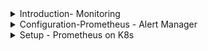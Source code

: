 

<details>
<summary>Introduction- Monitoring</summary>
<br>

  ![image](https://user-images.githubusercontent.com/75510135/162614785-17287cfe-2ee0-4b65-8675-2a741660c249.png)

  ![image](https://user-images.githubusercontent.com/75510135/162614630-3e6f9abc-cdc2-4549-b3fc-ee2957322aa3.png)
  
  <img width="952" alt="image" src="https://user-images.githubusercontent.com/75510135/162615648-587f6355-fd21-459c-9792-b0e0acb9a776.png">

  
  <img width="936" alt="image" src="https://user-images.githubusercontent.com/75510135/162615696-ecf28915-5cdd-4dd9-9c50-7a7feea9c838.png">

  <img width="936" alt="image" src="https://user-images.githubusercontent.com/75510135/162615713-1417e1fb-a0e0-45fc-8fcc-7c3d8fe96d21.png">

  <img width="974" alt="image" src="https://user-images.githubusercontent.com/75510135/162615752-fe0d4764-e437-4e20-99af-e1743b2ca6f3.png">

  <img width="982" alt="image" src="https://user-images.githubusercontent.com/75510135/162615776-4145a098-66a4-4e50-bd80-1ab1b119cd3e.png">

  <img width="982" alt="image" src="https://user-images.githubusercontent.com/75510135/162615859-60e1985b-d146-413d-ad25-4df389f7b87c.png">

  <img width="966" alt="image" src="https://user-images.githubusercontent.com/75510135/162615952-5dd97aa9-3b24-4c26-b105-8c3ea312d066.png">
  
  <img width="899" alt="image" src="https://user-images.githubusercontent.com/75510135/162615993-11ca7785-bf64-4445-9176-15551a704e4e.png">

  <img width="875" alt="image" src="https://user-images.githubusercontent.com/75510135/162616037-76bfe6fa-284d-415b-92d5-697d2458f053.png">

  <img width="948" alt="image" src="https://user-images.githubusercontent.com/75510135/162616081-d8efa76e-293b-44b0-a5e3-cc537c502293.png">

  <img width="949" alt="image" src="https://user-images.githubusercontent.com/75510135/162616123-fc5739b0-823a-4105-a15f-eab5b5558807.png">

  <img width="810" alt="image" src="https://user-images.githubusercontent.com/75510135/162616227-b8ef926e-3295-4cf6-b749-92f4d13aa8db.png">

  <img width="952" alt="image" src="https://user-images.githubusercontent.com/75510135/162616243-b6943d92-918f-48cc-8104-c2cb969e7959.png">

  <img width="920" alt="image" src="https://user-images.githubusercontent.com/75510135/162616280-6a1ab83a-5340-49cf-bfcb-b520dd27de1c.png">

  <img width="981" alt="image" src="https://user-images.githubusercontent.com/75510135/162616344-ef27a752-38ba-45a3-ac72-87c0822dcf72.png">
  
  <img width="814" alt="image" src="https://user-images.githubusercontent.com/75510135/162616376-98e7cc38-d072-4ed8-a584-9ec82fa0808c.png">

  <img width="926" alt="image" src="https://user-images.githubusercontent.com/75510135/162616412-4cb6fc81-ffbc-4879-9b3d-5c7b01f81fff.png">

  
  
  
</details>


<details>
<summary>Configuration-Prometheus - Alert Manager</summary>
<br>
  
  <img width="810" alt="image" src="https://user-images.githubusercontent.com/75510135/162616446-e04c2d51-0ad8-4728-996e-72f50b89bcf0.png">
  
  <img width="954" alt="image" src="https://user-images.githubusercontent.com/75510135/162616494-7a4900dd-659d-4757-bc5c-8d94f8441283.png">

  <img width="934" alt="image" src="https://user-images.githubusercontent.com/75510135/162616530-793fd4d8-888c-42f1-a5e6-a9e40ad1d802.png">

  <img width="956" alt="image" src="https://user-images.githubusercontent.com/75510135/162616560-ff86c64c-c169-42ac-8e5e-11b8dc9211fd.png">

  <img width="932" alt="image" src="https://user-images.githubusercontent.com/75510135/162616588-86c33af9-3383-4dbd-a8b9-a0716c70ad69.png">

  <img width="968" alt="image" src="https://user-images.githubusercontent.com/75510135/162616619-c0f88754-9a55-47d1-b3bd-fd9213684fed.png">

  <img width="906" alt="image" src="https://user-images.githubusercontent.com/75510135/162616648-4649207c-3c61-4659-86eb-f2f25c044bd3.png">

  <img width="933" alt="image" src="https://user-images.githubusercontent.com/75510135/162616671-1f2ff801-8b7e-4668-bbac-1b0a9643eef5.png">

  <img width="945" alt="image" src="https://user-images.githubusercontent.com/75510135/162616749-4893d419-b0f1-4df1-853d-b048eff054fe.png">

  <img width="857" alt="image" src="https://user-images.githubusercontent.com/75510135/162616773-c7c84bc4-ccc5-4b98-b5d6-960436b5f130.png">

  
  
</details>

<details>
<summary>Setup - Prometheus on K8s</summary>
<br>
  
  
</details>

